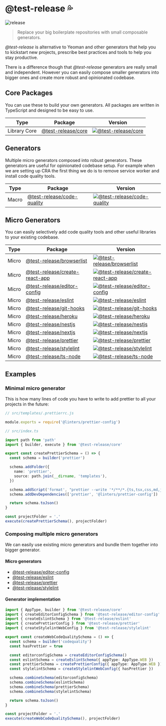 # @test-release 💦

![release](https://github.com/developer239/test-release/workflows/release/badge.svg)

> Replace your big boilerplate repositories with small composable generators.

_@test-release_ is alternative to Yeoman and other generators that help you to kickstart new projects, prescribe best practices and tools to help you stay productive.

There is a difference though that _@test-release_ generators are really small and independent. However you can easily compose smaller generators into bigger ones and create more robust and opinionated codebase. 

## Core Packages

You can use these to build your own generators. All packages are written in TypeScript and designed to be easy to use.

|Type          | Package                                         | Version                                       | 
|------------- | ----------------------------------------------- | ----------------------------------------------
|Library Core  | [@test-release/core](packages/core/core) | [![@test-release/core][core-badge]][core-npm] |  

## Generators

Multiple micro generators composed into robust generators. These generators are useful for opinionated codebase setup. For example when we are setting up CRA the first thing we do is to remove service worker and install code quality tools.

|Type          | Package                                         | Version                                       | 
|------------- | ----------------------------------------------- | ----------------------------------------------
|Macro | [@test-release/code-quality](packages/macro-generators/code-quality) | [![@test-release/code-quality][cc-badge]][cc-npm] |  

## Micro Generators

You can easily selectively add code quality tools and other useful libraries to your existing codebase.

|Type          | Package                                         | Version                                       | 
|------------- | ----------------------------------------------- | ----------------------------------------------
|Micro | [@test-release/browserlist](packages/micro-generators/browserlist) | [![@test-release/browserlist][bl-badge]][bl-npm] |
|Micro | [@test-release/create-react-app](packages/micro-generators/create-react-app) | [![@test-release/create-react-app][cra-badge]][cra-npm] |
|Micro | [@test-release/editor-config](packages/micro-generators/editor-config) | [![@test-release/editor-config][ef-badge]][ef-npm] | 
|Micro | [@test-release/eslint](packages/micro-generators/eslint) | [![@test-release/eslint][es-badge]][es-npm] |
|Micro | [@test-release/git-hooks](packages/micro-generators/git-hooks) | [![@test-release/git-hooks][gh-badge]][gh-npm] |
|Micro | [@test-release/heroku](packages/micro-generators/heroku) | [![@test-release/heroku][he-badge]][he-npm] |
|Micro | [@test-release/nestjs](packages/micro-generators/nestjs) | [![@test-release/nestjs][nest-badge]][nest-npm] |
|Micro | [@test-release/nextjs](packages/micro-generators/nextjs) | [![@test-release/nextjs][next-badge]][next-npm] |
|Micro | [@test-release/prettier](packages/micro-generators/prettier) | [![@test-release/prettier][prettier-badge]][prettier-npm] |
|Micro | [@test-release/stylelint](packages/micro-generators/stylelint) | [![@test-release/stylelint][stylelint-badge]][stylelint-npm] |
|Micro | [@test-release/ts-node](packages/micro-generators/ts-node) | [![@test-release/ts-node][tsnode-badge]][tsnode-npm] |

## Examples

### Minimal micro generator

This is how many lines of code you have to write to add prettier to all your projects in the future:

```js
// src/templates/.prettierrc.js

module.exports = require('@linters/prettier-config')
```

```ts
// src/index.ts

import path from 'path'
import { builder, execute } from '@test-release/core'

export const createPrettierSchema = () => {
  const schema = builder('prettier')

  schema.addFolder({
    name: 'prettier',
    source: path.join(__dirname, 'templates'),
  })

  schema.addScript('format', "prettier --write '*/**/*.{ts,tsx,css,md,json}'")
  schema.addDevDependencies(['prettier', '@linters/prettier-config'])

  return schema.toJson()
}

const projectFolder = '.'
execute(createPrettierSchema(), projectFolder)
```

### Composing multiple micro generators

We can easily use existing micro generators and bundle them together into bigger generator.

#### Micro generators

- [@test-release/editor-config](/packages/micro-generators/editor-config)
- [@test-release/eslint](/packages/micro-generators/eslint)
- [@test-release/prettier](/packages/micro-generators/prettier)
- [@test-release/stylelint](/packages/micro-generators/stylelint)

#### Generator implementation

```ts
import { AppType, builder } from '@test-release/core'
import { createEditorConfigSchema } from '@test-release/editor-config'
import { createEslintSchema } from '@test-release/eslint'
import { createPrettierConfig } from '@test-release/prettier'
import { createStylelintWebConfig } from '@test-release/stylelint'

export const createWebCodeQualitySchema = () => {
  const schema = builder('codequality')
  const hasPrettier = true

  const editorconfigSchema = createEditorConfigSchema()
  const eslintSchema = createEslintSchema({ appType: AppType.WEB })
  const prettierSchema = createPrettierConfig({ appType: AppType.WEB })
  const stylelintSchema = createStylelintWebConfig({ hasPrettier })

  schema.combineSchema(editorconfigSchema)
  schema.combineSchema(eslintSchema)
  schema.combineSchema(prettierSchema)
  schema.combineSchema(stylelintSchema)

  return schema.toJson()
}

const projectFolder = '.'
execute(createWebCodeQualitySchema(), projectFolder)
```

[core-badge]: https://badge.fury.io/js/%40test-release%2Fcore.svg
[core-npm]: https://badge.fury.io/js/%40test-release%2Fcore

[cc-badge]: https://badge.fury.io/js/%40test-release%2Fcode-quality.svg
[cc-npm]: https://badge.fury.io/js/%40test-release%2Fcode-quality

[bl-badge]: https://badge.fury.io/js/%40test-release%2Fbrowserlist.svg
[bl-npm]: https://badge.fury.io/js/%40test-release%2Fbrowserlist

[cra-badge]: https://badge.fury.io/js/%40test-release%2Fcreate-react-app.svg
[cra-npm]: https://badge.fury.io/js/%40test-release%2Fcreate-react-app

[ef-badge]: https://badge.fury.io/js/%40test-release%2Feditor-config.svg
[ef-npm]: https://badge.fury.io/js/%40test-release%2Feditor-config

[es-badge]: https://badge.fury.io/js/%40test-release%2Feslint.svg
[es-npm]: https://badge.fury.io/js/%40test-release%2Feslint

[gh-badge]: https://badge.fury.io/js/%40test-release%2Fgit-hooks.svg
[gh-npm]: https://badge.fury.io/js/%40test-release%2Fgit-hooks

[he-badge]: https://badge.fury.io/js/%40test-release%2Fheroku.svg
[he-npm]: https://badge.fury.io/js/%40test-release%2Fheroku

[nest-badge]: https://badge.fury.io/js/%40test-release%2Fnestjs.svg
[nest-npm]: https://badge.fury.io/js/%40test-release%2Fnestjs

[next-badge]: https://badge.fury.io/js/%40test-release%2Fnextjs.svg
[next-npm]: https://badge.fury.io/js/%40test-release%2Fnextjs

[prettier-badge]: https://badge.fury.io/js/%40test-release%2Fprettier.svg
[prettier-npm]: https://badge.fury.io/js/%40test-release%2Fprettier

[stylelint-badge]: https://badge.fury.io/js/%40test-release%2Fstylelint.svg
[stylelint-npm]: https://badge.fury.io/js/%40test-release%2Fstylelint

[tsnode-badge]: https://badge.fury.io/js/%40test-release%2Fts-node.svg
[tsnode-npm]: https://badge.fury.io/js/%40test-release%2Fts-node
